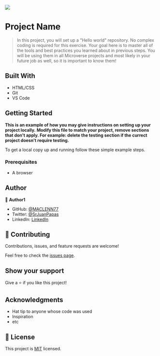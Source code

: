 ![](https://img.shields.io/badge/Microverse-blueviolet)

# Project Name

> In this project, you will set up a "Hello world" repository. No complex coding is required for this exercise. Your goal here is to master all of the tools and best practices you learned about in previous steps. You will be using them in all Microverse projects and most likely in your future job as well, so it is important to know them!


## Built With

- HTML/CSS
- Git
- VS Code


## Getting Started

**This is an example of how you may give instructions on setting up your project locally.**
**Modify this file to match your project, remove sections that don't apply. For example: delete the testing section if the currect project doesn't require testing.**


To get a local copy up and running follow these simple example steps.

### Prerequisites
- A browser

## Author

👤 **Author1**

- GitHub: [@MACLENN77](https://github.com/MACLENN77)
- Twitter: [@SrJuanPapas](https://twitter.com/SRJUANPAPAS)
- LinkedIn: [LinkedIn](https://linkedin.com/in/juanpaulopereztejada)

## 🤝 Contributing

Contributions, issues, and feature requests are welcome!

Feel free to check the [issues page](../../issues/).

## Show your support

Give a ⭐️ if you like this project!

## Acknowledgments

- Hat tip to anyone whose code was used
- Inspiration
- etc

## 📝 License

This project is [MIT](./MIT.md) licensed.
